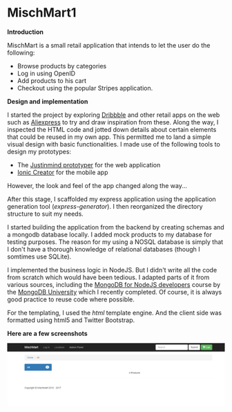 # MischMart1

**Introduction**

MischMart is a small retail application that intends to let the user do the following:

- Browse products by categories
- Log in using OpenID
- Add products to his cart
- Checkout using the popular Stripes application.

**Design and implementation**

I started the project by exploring [Dribbble](https://dribbble.com/) and other retail apps on the web such as [Aliexpress](https://www.aliexpress.com) to try and draw inspiration from these. Along the way, I inspected the HTML code and jotted down details about certain elements that could be reused in my own app. This permitted me to land a simple visual design with basic functionalities. I made use of the following tools to design my prototypes:

- The [Justinmind prototyper](https://www.justinmind.com/) for the web application
- [Ionic Creator](https://creator.ionic.io/share/0990d92231a7) for the mobile app

However, the look and feel of the app changed along the way...

After this stage, I scaffolded my express application using the application generation tool (*express-generator*). I then reorganized the directory structure to suit my needs. 

I started building the application from the backend by creating schemas and a mongodb database locally. I added mock products to my database for testing purposes. The reason for my using a NOSQL database is simply that I don't have a thorough knowledge of relational databases (though I somtimes use SQLite). 

I implemented the business logic in NodeJS. But I didn't write all the code from scratch which would have been tedious. I adapted parts 
of it from various sources, including the [MongoDB for NodeJS developers](https://university.mongodb.com/courses/M101JS/about) course by the [MongoDB University](https://university.mongodb.com/) which I recently completed. Of course, it is always good practice to reuse code where possible. 

For the templating, I used the *html* template engine. And the client side was formatted using html5 and Twitter Bootstrap.

**Here are a few screenshots**

![Web app without data](data/m1.png)
